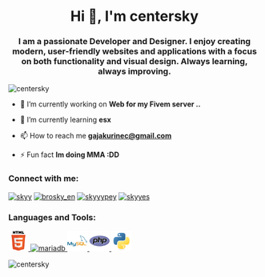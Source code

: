 <h1 align="center">Hi 👋, I'm centersky</h1>
<h3 align="center">I am a passionate Developer and Designer. I enjoy creating modern, user-friendly websites and applications with a focus on both functionality and visual design. Always learning, always improving.</h3>

<p align="left"> <img src="https://komarev.com/ghpvc/?username=centersky&label=Profile%20views&color=0e75b6&style=flat" alt="centersky" /> </p>

- 🔭 I’m currently working on **Web for my Fivem server ..**

- 🌱 I’m currently learning **esx**

- 📫 How to reach me **gajakurinec@gmail.com**

- ⚡ Fun fact **Im doing MMA :DD**

<h3 align="left">Connect with me:</h3>
<p align="left">
<a href="https://dev.to/skyy" target="blank"><img align="center" src="https://raw.githubusercontent.com/rahuldkjain/github-profile-readme-generator/master/src/images/icons/Social/devto.svg" alt="skyy" height="30" width="40" /></a>
<a href="https://instagram.com/brosky_en" target="blank"><img align="center" src="https://raw.githubusercontent.com/rahuldkjain/github-profile-readme-generator/master/src/images/icons/Social/instagram.svg" alt="brosky_en" height="30" width="40" /></a>
<a href="https://www.youtube.com/c/skyyypey" target="blank"><img align="center" src="https://raw.githubusercontent.com/rahuldkjain/github-profile-readme-generator/master/src/images/icons/Social/youtube.svg" alt="skyyypey" height="30" width="40" /></a>
<a href="https://www.hackerrank.com/skyyes" target="blank"><img align="center" src="https://raw.githubusercontent.com/rahuldkjain/github-profile-readme-generator/master/src/images/icons/Social/hackerrank.svg" alt="skyyes" height="30" width="40" /></a>
</p>

<h3 align="left">Languages and Tools:</h3>
<p align="left"> <a href="https://www.w3.org/html/" target="_blank" rel="noreferrer"> <img src="https://raw.githubusercontent.com/devicons/devicon/master/icons/html5/html5-original-wordmark.svg" alt="html5" width="40" height="40"/> </a> <a href="https://mariadb.org/" target="_blank" rel="noreferrer"> <img src="https://www.vectorlogo.zone/logos/mariadb/mariadb-icon.svg" alt="mariadb" width="40" height="40"/> </a> <a href="https://www.mysql.com/" target="_blank" rel="noreferrer"> <img src="https://raw.githubusercontent.com/devicons/devicon/master/icons/mysql/mysql-original-wordmark.svg" alt="mysql" width="40" height="40"/> </a> <a href="https://www.php.net" target="_blank" rel="noreferrer"> <img src="https://raw.githubusercontent.com/devicons/devicon/master/icons/php/php-original.svg" alt="php" width="40" height="40"/> </a> <a href="https://www.python.org" target="_blank" rel="noreferrer"> <img src="https://raw.githubusercontent.com/devicons/devicon/master/icons/python/python-original.svg" alt="python" width="40" height="40"/> </a> </p>

<p><img align="center" src="https://github-readme-stats.vercel.app/api/top-langs?username=centersky&show_icons=true&locale=en&layout=compact" alt="centersky" /></p>


